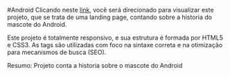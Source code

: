 #Android
Clicando neste <a href="https://thiago-tsg.github.io/android/html/" target="_blank">link</a>, você será direcionado para visualizar este projeto, que se trata de uma landing page, contando sobre a historia do mascote do Android.

Este projeto é totalmente responsivo, e sua estrutura é formada por HTML5 e CSS3.
As tags são utilizadas com foco na sintaxe correta e na otimização para mecanismos de busca (SEO).

Resumo: Projeto conta a historia sobre o mascote do Android
